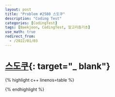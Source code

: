 ```yaml
---
layout: post
title: "Problem #2580 스도쿠"
description: "Coding Test"
categories: [CodingTest]
tags: [Baekjoon, CodingTest, 알고리즘기초]
use_math: true
redirect_from:
  - /2022/01/03
---
```


# [스도쿠](https://www.acmicpc.net/problem/2580){: target="_ blank"}

{% highlight c++ linenos=table %} 

{% endhighlight %}
